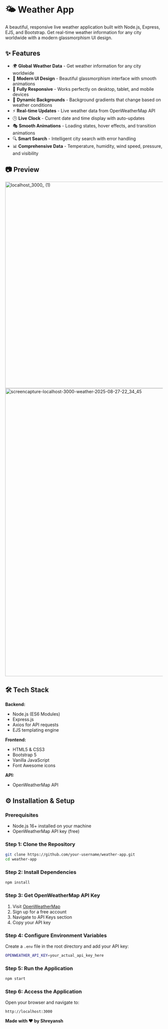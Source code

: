 # 🌤️ Weather App

A beautiful, responsive live weather application built with Node.js, Express, EJS, and Bootstrap. Get real-time weather information for any city worldwide with a modern glassmorphism UI design.

## ✨ Features

- 🌍 **Global Weather Data** - Get weather information for any city worldwide
- 🎨 **Modern UI Design** - Beautiful glassmorphism interface with smooth animations
- 📱 **Fully Responsive** - Works perfectly on desktop, tablet, and mobile devices
- 🌈 **Dynamic Backgrounds** - Background gradients that change based on weather conditions
- ⚡ **Real-time Updates** - Live weather data from OpenWeatherMap API
- 🕒 **Live Clock** - Current date and time display with auto-updates
- 🎭 **Smooth Animations** - Loading states, hover effects, and transition animations
- 🔍 **Smart Search** - Intelligent city search with error handling
- 📊 **Comprehensive Data** - Temperature, humidity, wind speed, pressure, and visibility

## 📷 Preview
<img width="1351" height="659" alt="localhost_3000_ (1)" src="https://github.com/user-attachments/assets/54ef7484-58a3-49eb-ba43-c3bf42a91ca4" />
<img width="1366" height="919" alt="screencapture-localhost-3000-weather-2025-08-27-22_34_45" src="https://github.com/user-attachments/assets/5f2f1347-1858-44c9-ac3f-194eeb0ca659" />


## 🛠️ Tech Stack

**Backend:**

- Node.js (ES6 Modules)
- Express.js
- Axios for API requests
- EJS templating engine

**Frontend:**

- HTML5 & CSS3
- Bootstrap 5
- Vanilla JavaScript
- Font Awesome icons

**API:**

- OpenWeatherMap API

## ⚙️ Installation & Setup

### Prerequisites

- Node.js 16+ installed on your machine
- OpenWeatherMap API key (free)

### Step 1: Clone the Repository

```bash
git clone https://github.com/your-username/weather-app.git
cd weather-app
```

### Step 2: Install Dependencies

```bash
npm install
```

### Step 3: Get OpenWeatherMap API Key

1. Visit [OpenWeatherMap](https://openweathermap.org/api)
2. Sign up for a free account
3. Navigate to API Keys section
4. Copy your API key

### Step 4: Configure Environment Variables

Create a `.env` file in the root directory and add your API key:

```bash
OPENWEATHER_API_KEY=your_actual_api_key_here
```

### Step 5: Run the Application

```bash
npm start
```

### Step 6: Access the Application

Open your browser and navigate to:

```
http://localhost:3000
```

**Made with ❤️ by Shreyansh**
